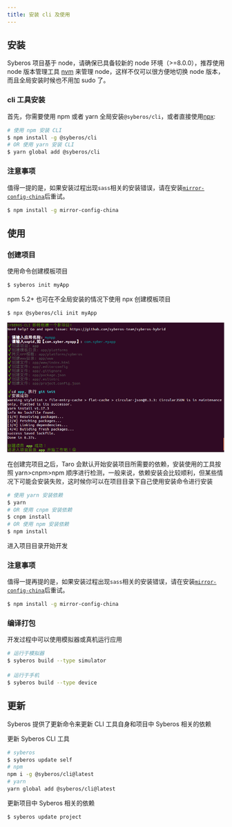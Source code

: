 ```yaml
---
title: 安装 cli 及使用
---
```


## 安装

Syberos 项目基于 node，请确保已具备较新的 node 环境（>=8.0.0），推荐使用 node 版本管理工具 [nvm](https://github.com/creationix/nvm) 来管理 node，这样不仅可以很方便地切换 node 版本，而且全局安装时候也不用加 sudo 了。

### cli 工具安装

首先，你需要使用 npm 或者 yarn 全局安装`@syberos/cli`，或者直接使用[npx](https://medium.com/@maybekatz/introducing-npx-an-npm-package-runner-55f7d4bd282b):

```bash
# 使用 npm 安装 CLI
$ npm install -g @syberos/cli
# OR 使用 yarn 安装 CLI
$ yarn global add @syberos/cli
```

### 注意事项

值得一提的是，如果安装过程出现`sass`相关的安装错误，请在安装[`mirror-config-china`](https://www.npmjs.com/package/mirror-config-china)后重试。

```bash
$ npm install -g mirror-config-china
```

## 使用

### 创建项目

使用命令创建模板项目

```bash
$ syberos init myApp
```

npm 5.2+ 也可在不全局安装的情况下使用 npx 创建模板项目

```bash
$ npx @syberos/cli init myApp
```

![syberos init myApp command screenshot](/img/init_myapp.png)

在创建完项目之后，Taro 会默认开始安装项目所需要的依赖，安装使用的工具按照 yarn>cnpm>npm 顺序进行检测，一般来说，依赖安装会比较顺利，但某些情况下可能会安装失败，这时候你可以在项目目录下自己使用安装命令进行安装

```bash
# 使用 yarn 安装依赖
$ yarn
# OR 使用 cnpm 安装依赖
$ cnpm install
# OR 使用 npm 安装依赖
$ npm install
```

进入项目目录开始开发


### 注意事项

值得一提再提的是，如果安装过程出现`sass`相关的安装错误，请在安装[`mirror-config-china`](https://www.npmjs.com/package/mirror-config-china)后重试。

```bash
$ npm install -g mirror-config-china
```

### 编译打包

开发过程中可以使用模拟器或真机运行应用


```bash
# 运行于模拟器
$ syberos build --type simulator

# 运行于手机
$ syberos build --type device
```


## 更新

Syberos 提供了更新命令来更新 CLI 工具自身和项目中 Syberos 相关的依赖

更新 Syberos CLI 工具

```bash
# syberos
$ syberos update self
# npm
npm i -g @syberos/cli@latest
# yarn
yarn global add @syberos/cli@latest
```

更新项目中 Syberos 相关的依赖

```bash
$ syberos update project
```
